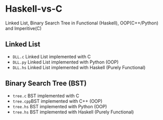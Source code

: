 # Haskell-vs-C
Linked List, Binary Search Tree in Functional (Haskell), OOP(C++/Python) and Imperitive(C)

## Linked List
- `DLL.c`   Linked List implemented with C
- `DLL.py`  Linked List implemented with Python (OOP)
- `DLL.hs`  Linked List implemented with Haskell (Purely Functional)

## Binary Search Tree (BST)
- `tree.c`  BST implemented with C
- `tree.cpp`BST implemented with C++ (OOP)
- `tree.hs` BST implemented with Python (OOP)
- `tree.hs` BST implemented with Haskell (Purely Functional)
